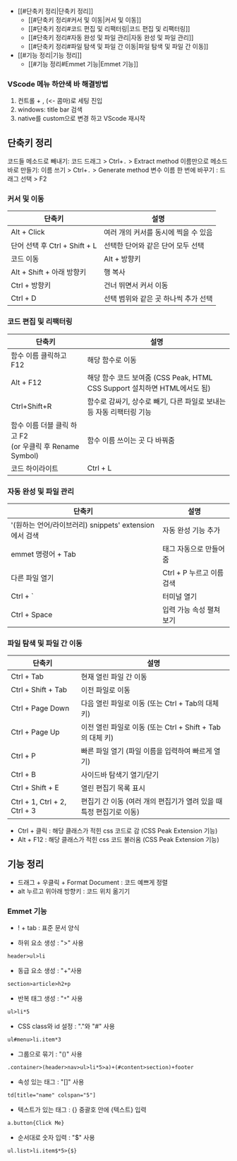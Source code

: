 

- [[#단축키 정리|단축키 정리]]
	- [[#단축키 정리#커서 및 이동|커서 및 이동]]
	- [[#단축키 정리#코드 편집 및 리팩터링|코드 편집 및 리팩터링]]
	- [[#단축키 정리#자동 완성 및 파일 관리|자동 완성 및 파일 관리]]
	- [[#단축키 정리#파일 탐색 및 파일 간 이동|파일 탐색 및 파일 간 이동]]
- [[#기능 정리|기능 정리]]
	- [[#기능 정리#Emmet 기능|Emmet 기능]]


### VScode 메뉴 하얀색 바 해결방법

1) 컨트롤 + , (<- 콤마)로 세팅 진입 
2) windows: title bar 검색
3) native를 custom으로 변경 하고 VScode 재시작

## 단축키 정리

코드들 메소드로 빼내기: 코드 드래그 > Ctrl+`.` > Extract method
이름만으로 메소드 바로 만들기: 이름 쓰기 > Ctrl+`.` > Generate method
변수 이름 한 번에 바꾸기 : 드래그 선택 > F2

### 커서 및 이동
| 단축키                      | 설명                    |
| ------------------------ | --------------------- |
| Alt + Click              | 여러 개의 커서를 동시에 찍을 수 있음 |
| 단어 선택 후 Ctrl + Shift + L | 선택한 단어와 같은 단어 모두 선택   |
| 코드 이동                    | Alt + 방향키             |
| Alt + Shift + 아래 방향키     | 행 복사                  |
| Ctrl + 방향키               | 건너 뛰면서 커서 이동          |
| Ctrl + D                 | 선택 범위와 같은 곳 하나씩 추가 선택 |

### 코드 편집 및 리팩터링
| 단축키                                             | 설명                                                                 |
|---------------------------------------------------|--------------------------------------------------------------------|
| 함수 이름 클릭하고 F12                              | 해당 함수로 이동                                                    |
| Alt + F12                                         | 해당 함수 코드 보여줌 (CSS Peak, HTML CSS Support 설치하면 HTML에서도 됨) |
| Ctrl+Shift+R                                      | 함수로 감싸기, 상수로 빼기, 다른 파일로 보내는 등 자동 리팩터링 기능         |
| 함수 이름 더블 클릭 하고 F2 <br>(or 우클릭 후 Rename Symbol) | 함수 이름 쓰이는 곳 다 바꿔줌                                        |
| 코드 하이라이트                                    | Ctrl + L                                                           |

### 자동 완성 및 파일 관리
| 단축키                                      | 설명                 |
| ---------------------------------------- | ------------------ |
| '(원하는 언어/라이브러리) snippets' extension에서 검색 | 자동 완성 기능 추가        |
| emmet 명령어 + Tab                          | 태그 자동으로 만들어줌       |
| 다른 파일 열기                                 | Ctrl + P 누르고 이름 검색 |
| Ctrl + `                                 | 터미널 열기             |
| Ctrl + Space                             | 입력 가능 속성 펼쳐보기      |

### 파일 탐색 및 파일 간 이동
| 단축키                          | 설명                                         |
| ---------------------------- | ------------------------------------------ |
| Ctrl + Tab                   | 현재 열린 파일 간 이동                              |
| Ctrl + Shift + Tab           | 이전 파일로 이동                                  |
| Ctrl + Page Down             | 다음 열린 파일로 이동 (또는 Ctrl + Tab의 대체 키)         |
| Ctrl + Page Up               | 이전 열린 파일로 이동 (또는 Ctrl + Shift + Tab의 대체 키) |
| Ctrl + P                     | 빠른 파일 열기 (파일 이름을 입력하여 빠르게 열기)              |
| Ctrl + B                     | 사이드바 탐색기 열기/닫기                             |
| Ctrl + Shift + E             | 열린 편집기 목록 표시                               |
| Ctrl + 1, Ctrl + 2, Ctrl + 3 | 편집기 간 이동 (여러 개의 편집기가 열려 있을 때 특정 편집기로 이동)   |

- Ctrl + 클릭 : 해당 클래스가 적힌 css 코드로 감 (CSS Peak Extension 기능)
- Alt + F12 : 해당 클래스가 적힌 css 코드 불러옴 (CSS Peak Extension 기능)


## 기능 정리

- 드래그 + 우클릭 + Format Document : 코드 예쁘게 정렬
- alt 누르고 위아래 방향키 : 코드 위치 옮기기

### Emmet 기능

 - ! + tab : 표준 문서 양식

- 하위 요소 생성 : ">" 사용
```html
header>ul>li
```

- 동급 요소 생성 : "+"사용
```html
section>article>h2+p
```

- 반복 태그 생성 : "`*`" 사용
```html
ul>li*5
```

- CSS class와 id 설정 : "."와 "#" 사용
```html
ul#menu>li.item*3
```

- 그룹으로 묶기 : "()" 사용
```html
.container>(header>nav>ul>li*5>a)+(#content>section)+footer
```

- 속성 있는 태그 : "[]" 사용
```html
td[title="name" colspan="5"]
```

- 텍스트가 있는 태그 : {} 중괄호 안에 {텍스트} 입력
```html
a.button{Click Me}
```

- 순서대로 숫자 입력 : "$" 사용
```html
ul.list>li.item$*5>{$}
```

